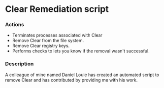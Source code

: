 # Clear Remediation script

### Actions
- Terminates processes associated with Clear 
- Remove Clear from the file system.
- Remove Clear registry keys.
- Performs checks to lets you know if the removal wasn't successful.

### Description

A colleague of mine named Daniel Louie has created an automated script to remove Clear and has contributed by providing me with his work.
